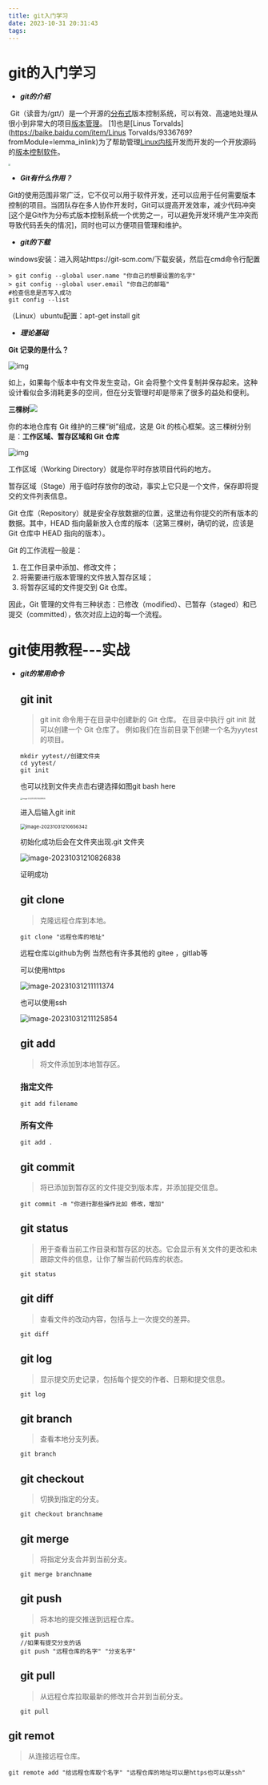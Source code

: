 ```yaml
---
title: git入门学习
date: 2023-10-31 20:31:43
tags:
---
```


# git的入门学习

* **_git的介绍_**

​        Git（读音为/gɪt/）是一个开源的[分布式](https://baike.baidu.com/item/分布式/19276232?fromModule=lemma_inlink)版本控制系统，可以有效、高速地处理从很小到非常大的项目[版本管理](https://baike.baidu.com/item/版本管理/2511538?fromModule=lemma_inlink)。 [1]也是[Linus Torvalds](https://baike.baidu.com/item/Linus Torvalds/9336769?fromModule=lemma_inlink)为了帮助管理[Linux内核](https://baike.baidu.com/item/Linux内核/10142820?fromModule=lemma_inlink)开发而开发的一个开放源码的[版本控制软件](https://baike.baidu.com/item/版本控制软件/2617766?fromModule=lemma_inlink)。

<img src="../images/image-20231031203718683.png" style="zoom: 25%;" />

* ***Git有什么作用？***

Git的使用范围非常广泛，它不仅可以用于软件开发，还可以应用于任何需要版本控制的项目。当团队存在多人协作开发时，Git可以提高开发效率，减少代码冲突[这个是Git作为分布式版本控制系统一个优势之一，可以避免开发环境产生冲突而导致代码丢失的情况]，同时也可以方便项目管理和维护。

* **_git的下载_**

​      windows安装：进入网站https://git-scm.com/下载安装，然后在cmd命令行配置

```she
> git config --global user.name "你自己的想要设置的名字"
> git config --global user.email "你自己的邮箱"
#检查信息是否写入成功
git config --list 
```

（Linux）ubuntu配置：apt-get install git

* ***理论基础***

**Git 记录的是什么？**

![img](../images/webp-16987561305446.webp)

如上，如果每个版本中有文件发生变动，Git 会将整个文件复制并保存起来。这种设计看似会多消耗更多的空间，但在分支管理时却是带来了很多的益处和便利。

**三棵树**![](../images/webp-16987561422529.webp)

你的本地仓库有 Git 维护的三棵“树”组成，这是 Git 的核心框架。这三棵树分别是：**工作区域、暂存区域和 Git 仓库**

![img](../images/webp-169875615366912.webp)

工作区域（Working Directory）就是你平时存放项目代码的地方。

暂存区域（Stage）用于临时存放你的改动，事实上它只是一个文件，保存即将提交的文件列表信息。

Git 仓库（Repository）就是安全存放数据的位置，这里边有你提交的所有版本的数据。其中，HEAD 指向最新放入仓库的版本（这第三棵树，确切的说，应该是 Git 仓库中 HEAD 指向的版本）。

Git 的工作流程一般是：

1. 在工作目录中添加、修改文件；
2. 将需要进行版本管理的文件放入暂存区域；
3. 将暂存区域的文件提交到 Git 仓库。

因此，Git 管理的文件有三种状态：已修改（modified）、已暂存（staged）和已提交（committed），依次对应上边的每一个流程。

# git使用教程---实战

* ***git的常用命令***

  ## git init

  > git init 命令用于在目录中创建新的 Git 仓库。 在目录中执行 git init 就可以创建一个 Git 仓库了。 例如我们在当前目录下创建一个名为yytest的项目。

  ```shell
  mkdir yytest//创建文件夹
  cd yytest/
  git init
  ```

  也可以找到文件夹点击右键选择如图git bash here

  <img src="../images/image-20231031210538805.png" alt="image-20231031210538805" style="zoom:25%;" />

  进入后输入git init

  <img src="../images/image-20231031210656342.png" alt="image-20231031210656342" style="zoom: 67%;" />

  初始化成功后会在文件夹出现.git 文件夹

  ![image-20231031210826838](../images/image-20231031210826838.png)

  证明成功

  ## git clone

  > 克隆远程仓库到本地。

  ```shell
  git clone "远程仓库的地址"
  ```

  远程仓库以github为例 当然也有许多其他的 gitee ，gitlab等

  可以使用https

  ![image-20231031211111374](../images/image-20231031211111374.png)

  也可以使用ssh

  ![image-20231031211125854](../images/image-20231031211125854.png)

  ## git add

  > 将文件添加到本地暂存区。

  ### 指定文件

  ```shell
  git add filename
  ```

  ### 所有文件

  ```shell
  git add .
  ```

  ## git commit

  > 将已添加到暂存区的文件提交到版本库，并添加提交信息。

  ```shell
  git commit -m "你进行那些操作比如 修改，增加"
  ```

  ## git status

  > 用于查看当前工作目录和暂存区的状态。它会显示有关文件的更改和未跟踪文件的信息，让你了解当前代码库的状态。

  ```shell
  git status
  ```

  ## git diff

  > 查看文件的改动内容，包括与上一次提交的差异。

  ```shell
  git diff
  ```

  ## git log

  > 显示提交历史记录，包括每个提交的作者、日期和提交信息。

  ```shell
  git log
  ```

  ## git branch

  > 查看本地分支列表。

  ```shell
  git branch
  ```

  ## git checkout

  > 切换到指定的分支。

  ```shell
  git checkout branchname
  ```

  ## git merge

  > 将指定分支合并到当前分支。

  ```shell
  git merge branchname
  ```

  ## git push

  > 将本地的提交推送到远程仓库。
  >
  > 
  
  ```shell
  git push 
  //如果有提交分支的话
  git push "远程仓库的名字" "分支名字"
  ```

  
  
  ## git pull
  
  > 从远程仓库拉取最新的修改并合并到当前分支。
  
  ```shell
  git pull
  ```

 ##     git remot

 > 从连接远程仓库。

 ```shell
 git remote add "给远程仓库取个名字" "远程仓库的地址可以是https也可以是ssh"
 ```
